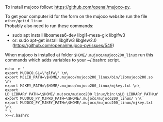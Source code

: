 To install mujoco follow: https://github.com/openai/mujoco-py.  

To get your computer id for the form on the mujoco website run the file `other/getid_linux`  
Probably also need to run these commands:  
- sudo apt install libosmesa6-dev libgl1-mesa-glx libglfw3
- or: sudo apt-get install libglfw3 libglew2.0 (https://github.com/openai/mujoco-py/issues/549)
  
When mujoco is installed at folder `$HOME/.mujoco/mujoco200_linux` run this commands which adds variables to your ~/.bashrc script.  
```
echo -e "
export MUJOCO_GL=\"glfw\" \n\
export MJLIB_PATH=\$HOME/.mujoco/mujoco200_linux/bin/libmujoco200.so \n\
export MJKEY_PATH=\$HOME/.mujoco/mujoco200_linux/mjkey.txt \n\
export LD_LIBRARY_PATH=\$HOME/.mujoco/mujoco200_linux/bin:\$LD_LIBRARY_PATH\n\
export MUJOCO_PY_MJPRO_PATH=\$HOME/.mujoco/mujoco200_linux/ \n\
export MUJOCO_PY_MJKEY_PATH=\$HOME/.mujoco/mujoco200_linux/mjkey.txt \n\
" \
>>~/.bashrc

```